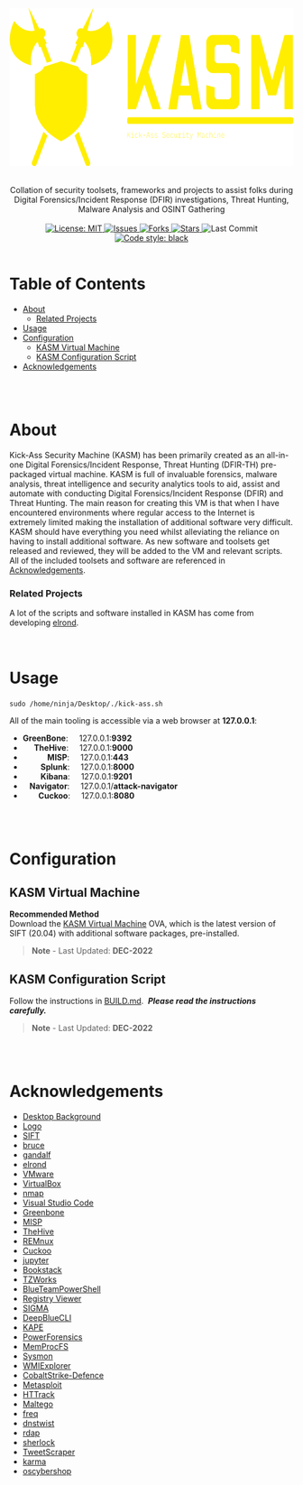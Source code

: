 <!-- PROJECT LOGO -->
<p align="center">
  <a href="https://github.com/ezaspy/KASM">
    <img src="./kasm/images/kasm-logo-color.png" alt="Logo" width="600" height="280">
  </a>
  <br><br>
  <p align="center">
    Collation of security toolsets, frameworks and projects to assist folks during Digital Forensics/Incident Response (DFIR) investigations, Threat Hunting, Malware Analysis and OSINT Gathering
    <br><br>
    <a href="https://mit-license.org">
      <img src="https://img.shields.io/github/license/ezaspy/KASM" alt="License: MIT">
    </a>
    <a href="https://github.com/ezaspy/KASM/issues">
      <img src="https://img.shields.io/github/issues/ezaspy/KASM" alt="Issues">
    </a>
    <a href="https://github.com/ezaspy/KASM/network/members">
      <img src="https://img.shields.io/github/forks/ezaspy/KASM" alt="Forks">
    <a href="https://github.com/ezaspy/KASM/stargazers">
      <img src="https://img.shields.io/github/stars/ezaspy/KASM" alt="Stars">
    </a>
    </a>
      <img src="https://img.shields.io/github/last-commit/ezaspy/KASM" alt="Last Commit">
    </a>
    <a href="https://github.com/psf/black">
      <img alt="Code style: black" src="https://img.shields.io/badge/code%20style-black-000000.svg">
    </a>
    <br><br>
  </p>
</p>

<!-- TABLE OF CONTENTS -->

# Table of Contents

- [About](#about)
  - [Related Projects](#related-projects)
- [Usage](#usage)
- [Configuration](#configuration)
  - [KASM Virtual Machine](#kasm-virtual-machine)
  - [KASM Configuration Script](https://github.com/ezaspy/elrond/blob/main/elrond/BUILD.md)
- [Acknowledgements](#acknowledgements)

<br><br>

<!-- ABOUT -->

# About

Kick-Ass Security Machine (KASM) has been primarily created as an all-in-one Digital Forensics/Incident Response, Threat Hunting (DFIR-TH) pre-packaged virtual machine. KASM is full of invaluable forensics, malware analysis, threat intelligence and security analytics tools to aid, assist and automate with conducting Digital Forensics/Incident Response (DFIR) and Threat Hunting. The main reason for creating this VM is that when I have encountered environments where regular access to the Internet is extremely limited making the installation of additional software very difficult.<br>
KASM should have everything you need whilst alleviating the reliance on having to install additional software. As new software and toolsets get released and reviewed, they will be added to the VM and relevant scripts.<br>All of the included toolsets and software are referenced in [Acknowledgements](#acknowledgements).<br>

### Related Projects

A lot of the scripts and software installed in KASM has come from developing [elrond](https://github.com/ezaspy/elrond). 
<br><br><br>

<!-- PREREQUISITES -->

# Usage

`sudo /home/ninja/Desktop/./kick-ass.sh`<br>

All of the main tooling is accessible via a web browser at **127.0.0.1**:

- **GreenBone**:&nbsp;&nbsp;&nbsp;&nbsp;&nbsp;127.0.0.1:**9392**<br>
- &nbsp;&nbsp;&nbsp;&nbsp;&nbsp;**TheHive**:&nbsp;&nbsp;&nbsp;&nbsp;&nbsp;127.0.0.1:**9000**<br>
- &nbsp;&nbsp;&nbsp;&nbsp;&nbsp;&nbsp;&nbsp;&nbsp;&nbsp;&nbsp;&nbsp;**MISP**:&nbsp;&nbsp;&nbsp;&nbsp;&nbsp;127.0.0.1:**443**<br>
- &nbsp;&nbsp;&nbsp;&nbsp;&nbsp;&nbsp;&nbsp;&nbsp;**Splunk**:&nbsp;&nbsp;&nbsp;&nbsp;&nbsp;127.0.0.1:**8000**<br>
- &nbsp;&nbsp;&nbsp;&nbsp;&nbsp;&nbsp;&nbsp;&nbsp;**Kibana**:&nbsp;&nbsp;&nbsp;&nbsp;&nbsp;127.0.0.1:**9201**<br>
- &nbsp;&nbsp;&nbsp;**Navigator**:&nbsp;&nbsp;&nbsp;&nbsp;&nbsp;127.0.0.1/**attack-navigator**<br>
- &nbsp;&nbsp;&nbsp;&nbsp;&nbsp;&nbsp;&nbsp;**Cuckoo**:&nbsp;&nbsp;&nbsp;&nbsp;&nbsp;127.0.0.1:**8080**<br>

<br><br>

<!-- PREREQUISITES -->

# Configuration

## KASM Virtual Machine

**Recommended Method**<br>
Download the [KASM Virtual Machine](https://drive.google.com/file/d/1BjL3DUoE2-V7AwXCUFhmHuwQoThd48l_/view?usp=sharing) OVA, which is the latest version of SIFT (20.04) with additional software packages, pre-installed.
> __Note__ - Last Updated: **DEC-2022**<br>

## KASM Configuration Script
Follow the instructions in [BUILD.md](https://github.com/ezaspy/KASM/blob/main/kasm/BUILD.md).&nbsp;&nbsp;**_Please read the instructions carefully._**
> __Note__ - Last Updated: **DEC-2022**<br>

<br><br>

<!-- ACKNOWLEDGEMENTS -->

# Acknowledgements

- [Desktop Background](https://www.canva.com/design/DAFQt9mHyiQ/sj_cMIlhHUAbQPiyLYR5TA/edit?utm_source=onboarding#)
- [Logo](https://app.logo.com/dashboard/logo_e2285b91-8ee8-4900-a40a-96da8d0ded1e/your-logo-files)
- [SIFT](https://www.sans.org/tools/sift-workstation/)
- [bruce](https://github.com/ezaspy/bruce.git)
- [gandalf](https://github.com/ezaspy/gandalf.git)
- [elrond](https://github.com/ezaspy/elrond.git)
- [VMware](https://www.vmware.com/uk/products/workstation-player.html)
- [VirtualBox](https://www.virtualbox.org)
- [nmap](https://nmap.org)
- [Visual Studio Code](https://code.visualstudio.com)
- [Greenbone](https://www.greenbone.net/en/)
- [MISP](https://www.misp-project.org)
- [TheHive](https://thehive-project.org)
- [REMnux](https://docs.remnux.org)
- [Cuckoo](https://cuckoosandbox.org)
- [jupyter](https://jupyter.org)
- [Bookstack](https://github.com/BookStackApp/BookStack.git)
- [TZWorks](https://tzworks.com/)
- [BlueTeamPowerShell](https://blueteampowershell.com)
- [Registry Viewer](https://accessdata.com/product-download/registry-viewer-2-0-0)
- [SIGMA](https://github.com/SigmaHQ/sigma.git)
- [DeepBlueCLI](https://github.com/sans-blue-team/DeepBlueCLI.git)
- [KAPE](https://github.com/EricZimmerman/KapeFiles.git)
- [PowerForensics](https://github.com/Invoke-IR/PowerForensics.git)
- [MemProcFS](https://github.com/ufrisk/MemProcFS.git)
- [Sysmon](https://learn.microsoft.com/en-us/sysinternals/downloads/sysmon)
- [WMIExplorer](https://github.com/vinaypamnani/wmie2/)
- [CobaltStrike-Defence](https://github.com/MichaelKoczwara/Awesome-CobaltStrike-Defence)
- [Metasploit](https://www.metasploit.com)
- [HTTrack](https://github.com/xroche/httrack.git)
- [Maltego](https://www.maltego.com)
- [freq](https://github.com/MarkBaggett/freq.git)
- [dnstwist](https://github.com/elceef/dnstwist.git)
- [rdap](https://github.com/ezaspy/rdap.git)
- [sherlock](https://github.com/sherlock-project/sherlock.git)
- [TweetScraper](https://github.com/jonbakerfish/TweetScraper.git)
- [karma](https://github.com/Dheerajmadhukar/karma_v2.git)
- [oscybershop](https://oscybershop.herokuapp.com/main/index.html)
<br><br>

